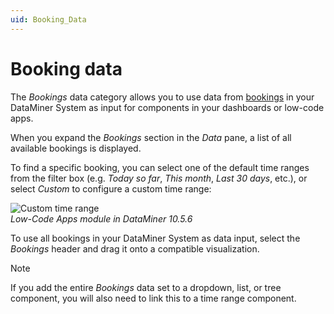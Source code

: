 ```yaml
---
uid: Booking_Data
---
```


# Booking data

The *Bookings* data category allows you to use data from [bookings](xref:The_Bookings_module) in your DataMiner System as input for components in your dashboards or low-code apps.

When you expand the *Bookings* section in the *Data* pane, a list of all available bookings is displayed.

To find a specific booking, you can select one of the default time ranges from the filter box (e.g. *Today so far*, *This month*, *Last 30 days*, etc.), or select *Custom* to configure a custom time range:

![Custom time range](~/user-guide/images/Custom_Time_Range_Bookings.png)<br>*Low-Code Apps module in DataMiner 10.5.6*

To use all bookings in your DataMiner System as data input, select the *Bookings* header and drag it onto a compatible visualization.

> [!NOTE]
> If you add the entire *Bookings* data set to a dropdown, list, or tree component, you will also need to link this to a time range component.
